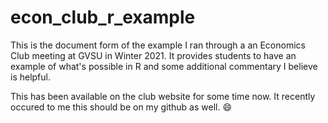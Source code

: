 # econ_club_r_example
This is the document form of the example I ran through a an Economics Club meeting at GVSU in Winter 2021. It provides students to have an example of what's possible in R and some additional commentary I believe is helpful.

This has been available on the club website for some time now. It recently occured to me this should be on my github as well. :smile:
